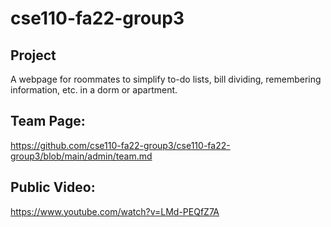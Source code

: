 # cse110-fa22-group3

## Project

A webpage for roommates to simplify to-do lists, bill dividing, remembering information, etc. in a dorm or apartment.

## Team Page:

https://github.com/cse110-fa22-group3/cse110-fa22-group3/blob/main/admin/team.md

## Public Video:

https://www.youtube.com/watch?v=LMd-PEQfZ7A
